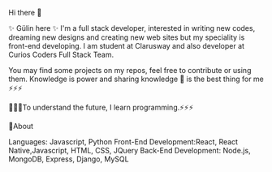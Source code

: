 
Hi there 👋

✨ Gülin here ✨ I'm a full stack developer, interested in writing new codes, dreaming new designs and creating new web sites but my speciality is front-end developing. I am  student at  Clarusway and also developer at Curios Coders Full Stack Team.
 
You may find some projects on my repos, feel free to contribute or using them. Knowledge is power and sharing knowledge 👯 is the best thing for me ⚡⚡⚡


🌱🌱🌱To understand the future, I learn programming.⚡⚡⚡



💬About

Languages: Javascript, Python
Front-End Development:React, React Native,Javascript, HTML, CSS, JQuery
Back-End Development: Node.js, MongoDB, Express, Django, MySQL
